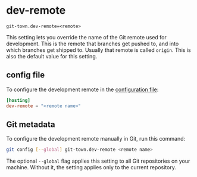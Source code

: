 # dev-remote

```
git-town.dev-remote=<remote>
```

This setting lets you override the name of the Git remote used for development.
This is the remote that branches get pushed to, and into which branches get
shipped to. Usually that remote is called `origin`. This is also the default
value for this setting.

## config file

To configure the development remote in the
[configuration file](../configuration-file.md):

```toml
[hosting]
dev-remote = "<remote name>"
```

## Git metadata

To configure the development remote manually in Git, run this command:

```bash
git config [--global] git-town.dev-remote <remote name>
```

The optional `--global` flag applies this setting to all Git repositories on
your machine. Without it, the setting applies only to the current repository.
